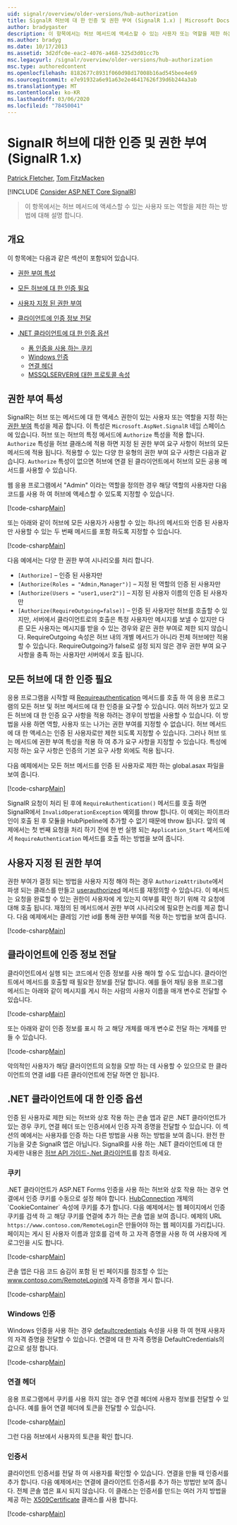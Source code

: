 ```yaml
---
uid: signalr/overview/older-versions/hub-authorization
title: SignalR 허브에 대 한 인증 및 권한 부여 (SignalR 1.x) | Microsoft Docs
author: bradygaster
description: 이 항목에서는 허브 메서드에 액세스할 수 있는 사용자 또는 역할을 제한 하는 방법에 대해 설명 합니다.
ms.author: bradyg
ms.date: 10/17/2013
ms.assetid: 3d2dfc0e-eac2-4076-a468-325d3d01cc7b
msc.legacyurl: /signalr/overview/older-versions/hub-authorization
msc.type: authoredcontent
ms.openlocfilehash: 8182677c8931f060d98d17008b16ad545bee4e69
ms.sourcegitcommit: e7e91932a6e91a63e2e46417626f39d6b244a3ab
ms.translationtype: MT
ms.contentlocale: ko-KR
ms.lasthandoff: 03/06/2020
ms.locfileid: "78450041"
---
```

# <a name="authentication-and-authorization-for-signalr-hubs-signalr-1x"></a>SignalR 허브에 대한 인증 및 권한 부여(SignalR 1.x)

[Patrick Fletcher](https://github.com/pfletcher), [Tom FitzMacken](https://github.com/tfitzmac)

[!INCLUDE [Consider ASP.NET Core SignalR](~/includes/signalr/signalr-version-disambiguation.md)]

> 이 항목에서는 허브 메서드에 액세스할 수 있는 사용자 또는 역할을 제한 하는 방법에 대해 설명 합니다.

## <a name="overview"></a>개요

이 항목에는 다음과 같은 섹션이 포함되어 있습니다.

- [권한 부여 특성](#authorizeattribute)
- [모든 허브에 대 한 인증 필요](#requireauth)
- [사용자 지정 된 권한 부여](#custom)
- [클라이언트에 인증 정보 전달](#passauth)
- [.NET 클라이언트에 대 한 인증 옵션](#authoptions)

    - [폼 인증을 사용 하는 쿠키](#cookie)
    - [Windows 인증](#windows)
    - [연결 헤더](#header)
    - [MSSQLSERVER에 대한 프로토콜 속성](#certificate)

<a id="authorizeattribute"></a>

## <a name="authorize-attribute"></a>권한 부여 특성

SignalR는 허브 또는 메서드에 대 한 액세스 권한이 있는 사용자 또는 역할을 지정 하는 [권한 부여](https://msdn.microsoft.com/library/microsoft.aspnet.signalr.authorizeattribute(v=vs.111).aspx) 특성을 제공 합니다. 이 특성은 `Microsoft.AspNet.SignalR` 네임 스페이스에 있습니다. 허브 또는 허브의 특정 메서드에 `Authorize` 특성을 적용 합니다. `Authorize` 특성을 허브 클래스에 적용 하면 지정 된 권한 부여 요구 사항이 허브의 모든 메서드에 적용 됩니다. 적용할 수 있는 다양 한 유형의 권한 부여 요구 사항은 다음과 같습니다. `Authorize` 특성이 없으면 허브에 연결 된 클라이언트에서 허브의 모든 공용 메서드를 사용할 수 있습니다.

웹 응용 프로그램에서 "Admin" 이라는 역할을 정의한 경우 해당 역할의 사용자만 다음 코드를 사용 하 여 허브에 액세스할 수 있도록 지정할 수 있습니다.

[!code-csharp[Main](hub-authorization/samples/sample1.cs)]

또는 아래와 같이 허브에 모든 사용자가 사용할 수 있는 하나의 메서드와 인증 된 사용자만 사용할 수 있는 두 번째 메서드를 포함 하도록 지정할 수 있습니다.

[!code-csharp[Main](hub-authorization/samples/sample2.cs)]

다음 예에서는 다양 한 권한 부여 시나리오를 처리 합니다.

- `[Authorize]` – 인증 된 사용자만
- `[Authorize(Roles = "Admin,Manager")]` – 지정 된 역할의 인증 된 사용자만
- `[Authorize(Users = "user1,user2")]` – 지정 된 사용자 이름의 인증 된 사용자만
- `[Authorize(RequireOutgoing=false)]` – 인증 된 사용자만 허브를 호출할 수 있지만, 서버에서 클라이언트로의 호출은 특정 사용자만 메시지를 보낼 수 있지만 다른 모든 사용자는 메시지를 받을 수 있는 경우와 같은 권한 부여로 제한 되지 않습니다. RequireOutgoing 속성은 허브 내의 개별 메서드가 아니라 전체 허브에만 적용할 수 있습니다. RequireOutgoing가 false로 설정 되지 않은 경우 권한 부여 요구 사항을 충족 하는 사용자만 서버에서 호출 됩니다.

<a id="requireauth"></a>

## <a name="require-authentication-for-all-hubs"></a>모든 허브에 대 한 인증 필요

응용 프로그램을 시작할 때 [Requireauthentication](https://msdn.microsoft.com/library/microsoft.aspnet.signalr.hubpipelineextensions.requireauthentication(v=vs.111).aspx) 메서드를 호출 하 여 응용 프로그램의 모든 허브 및 허브 메서드에 대 한 인증을 요구할 수 있습니다. 여러 허브가 있고 모든 허브에 대 한 인증 요구 사항을 적용 하려는 경우이 방법을 사용할 수 있습니다. 이 방법을 사용 하면 역할, 사용자 또는 나가는 권한 부여를 지정할 수 없습니다. 허브 메서드에 대 한 액세스는 인증 된 사용자로만 제한 되도록 지정할 수 있습니다. 그러나 허브 또는 메서드에 권한 부여 특성을 적용 하 여 추가 요구 사항을 지정할 수 있습니다. 특성에 지정 하는 요구 사항은 인증의 기본 요구 사항 외에도 적용 됩니다.

다음 예제에서는 모든 허브 메서드를 인증 된 사용자로 제한 하는 global.asax 파일을 보여 줍니다.

[!code-csharp[Main](hub-authorization/samples/sample3.cs)]

SignalR 요청이 처리 된 후에 `RequireAuthentication()` 메서드를 호출 하면 SignalR에서 `InvalidOperationException` 예외를 throw 합니다. 이 예외는 파이프라인이 호출 된 후 모듈을 HubPipeline에 추가할 수 없기 때문에 throw 됩니다. 앞의 예제에서는 첫 번째 요청을 처리 하기 전에 한 번 실행 되는 `Application_Start` 메서드에서 `RequireAuthentication` 메서드를 호출 하는 방법을 보여 줍니다.

<a id="custom"></a>

## <a name="customized-authorization"></a>사용자 지정 된 권한 부여

권한 부여가 결정 되는 방법을 사용자 지정 해야 하는 경우 `AuthorizeAttribute`에서 파생 되는 클래스를 만들고 [userauthorized](https://msdn.microsoft.com/library/microsoft.aspnet.signalr.authorizeattribute.userauthorized(v=vs.111).aspx) 메서드를 재정의할 수 있습니다. 이 메서드는 요청을 완료할 수 있는 권한이 사용자에 게 있는지 여부를 확인 하기 위해 각 요청에 대해 호출 됩니다. 재정의 된 메서드에서 권한 부여 시나리오에 필요한 논리를 제공 합니다. 다음 예제에서는 클레임 기반 id를 통해 권한 부여를 적용 하는 방법을 보여 줍니다.

[!code-csharp[Main](hub-authorization/samples/sample4.cs)]

<a id="passauth"></a>

## <a name="pass-authentication-information-to-clients"></a>클라이언트에 인증 정보 전달

클라이언트에서 실행 되는 코드에서 인증 정보를 사용 해야 할 수도 있습니다. 클라이언트에서 메서드를 호출할 때 필요한 정보를 전달 합니다. 예를 들어 채팅 응용 프로그램 메서드는 아래와 같이 메시지를 게시 하는 사람의 사용자 이름을 매개 변수로 전달할 수 있습니다.

[!code-csharp[Main](hub-authorization/samples/sample5.cs)]

또는 아래와 같이 인증 정보를 표시 하 고 해당 개체를 매개 변수로 전달 하는 개체를 만들 수 있습니다.

[!code-csharp[Main](hub-authorization/samples/sample6.cs)]

악의적인 사용자가 해당 클라이언트의 요청을 모방 하는 데 사용할 수 있으므로 한 클라이언트의 연결 id를 다른 클라이언트에 전달 하면 안 됩니다.

<a id="authoptions"></a>

## <a name="authentication-options-for-net-clients"></a>.NET 클라이언트에 대 한 인증 옵션

인증 된 사용자로 제한 되는 허브와 상호 작용 하는 콘솔 앱과 같은 .NET 클라이언트가 있는 경우 쿠키, 연결 헤더 또는 인증서에서 인증 자격 증명을 전달할 수 있습니다. 이 섹션의 예에서는 사용자를 인증 하는 다른 방법을 사용 하는 방법을 보여 줍니다. 완전 한 기능을 갖춘 SignalR 앱은 아닙니다. SignalR를 사용 하는 .NET 클라이언트에 대 한 자세한 내용은 [허브 API 가이드-.Net 클라이언트](../guide-to-the-api/hubs-api-guide-net-client.md)를 참조 하세요.

<a id="cookie"></a>

### <a name="cookie"></a>쿠키

.NET 클라이언트가 ASP.NET Forms 인증을 사용 하는 허브와 상호 작용 하는 경우 연결에서 인증 쿠키를 수동으로 설정 해야 합니다. [HubConnection](https://msdn.microsoft.com/library/microsoft.aspnet.signalr.client.hubs.hubconnection(v=vs.111).aspx) 개체의 `CookieContainer` 속성에 쿠키를 추가 합니다. 다음 예제에서는 웹 페이지에서 인증 쿠키를 검색 하 고 해당 쿠키를 연결에 추가 하는 콘솔 앱을 보여 줍니다. 예제의 URL `https://www.contoso.com/RemoteLogin`은 만들어야 하는 웹 페이지를 가리킵니다. 페이지는 게시 된 사용자 이름과 암호를 검색 하 고 자격 증명을 사용 하 여 사용자에 게 로그인을 시도 합니다.

[!code-csharp[Main](hub-authorization/samples/sample7.cs)]

콘솔 앱은 다음 코드 숨김이 포함 된 빈 페이지를 참조할 수 있는 www.contoso.com/RemoteLogin에 자격 증명을 게시 합니다.

[!code-csharp[Main](hub-authorization/samples/sample8.cs)]

<a id="windows"></a>

### <a name="windows-authentication"></a>Windows 인증

Windows 인증을 사용 하는 경우 [defaultcredentials](https://msdn.microsoft.com/library/system.net.credentialcache.defaultcredentials.aspx) 속성을 사용 하 여 현재 사용자의 자격 증명을 전달할 수 있습니다. 연결에 대 한 자격 증명을 DefaultCredentials의 값으로 설정 합니다.

[!code-csharp[Main](hub-authorization/samples/sample9.cs?highlight=6)]

<a id="header"></a>

### <a name="connection-header"></a>연결 헤더

응용 프로그램에서 쿠키를 사용 하지 않는 경우 연결 헤더에 사용자 정보를 전달할 수 있습니다. 예를 들어 연결 헤더에 토큰을 전달할 수 있습니다.

[!code-csharp[Main](hub-authorization/samples/sample10.cs?highlight=6)]

그런 다음 허브에서 사용자의 토큰을 확인 합니다.

<a id="certificate"></a>

### <a name="certificate"></a>인증서

클라이언트 인증서를 전달 하 여 사용자를 확인할 수 있습니다. 연결을 만들 때 인증서를 추가 합니다. 다음 예제에서는 연결에 클라이언트 인증서를 추가 하는 방법만 보여 줍니다. 전체 콘솔 앱은 표시 되지 않습니다. 이 클래스는 인증서를 만드는 여러 가지 방법을 제공 하는 [X509Certificate](https://msdn.microsoft.com/library/system.security.cryptography.x509certificates.x509certificate.aspx) 클래스를 사용 합니다.

[!code-csharp[Main](hub-authorization/samples/sample11.cs?highlight=6)]
